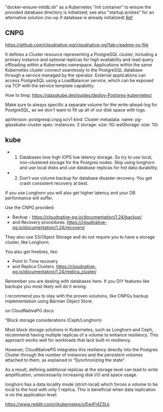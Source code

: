 


"docker-ensure-initdb.sh" as a Kubernetes "init container"
to ensure the provided database directory is initialized; see also "startup probes" for an alternative solution
(no-op if database is already initialized)
[Ref](https://github.com/docker-library/postgres/blob/d08757ccb56ee047efd76c41dbc148e2e2c4f68f/16/bookworm/docker-ensure-initdb.sh)


## CNPG

https://github.com/cloudnative-pg/cloudnative-pg?tab=readme-ov-file

It defines a Cluster resource representing a PostgreSQL cluster, including a primary instance and optional replicas for high availability and read query offloading within a Kubernetes namespace. Applications within the same Kubernetes cluster connect seamlessly to the PostgreSQL database through a service managed by the operator. External applications can access PostgreSQL using a LoadBalancer service, which can be exposed via TCP with the service template capability.

How to blog:
https://glasskube.dev/guides/deploy-Postgres-kubernetes/

Make sure to always specific a separate volume for the write-ahead-log for PostgreSQL, as we don't want to fill up all of our disk space with logs.

apiVersion: postgresql.cnpg.io/v1
kind: Cluster
metadata:
  name: pg-glasskube-cluster
spec:
  instances: 3
  storage:
    size: 1Gi
  walStorage:
    size: 1Gi






## kube

* 1. Databases love high IOPS low latency storage. So try to use local, non-clustered storage for the Postgres nodes. Skip using longhorn and use local disks and use database replicas for hot data durability. 
* 2. Don't use volume backup for database disaster recovery. You get crash consistent recovery at best. 

If you use Longhorn you will also get higher latency and your DB performance will suffer. 

Use the CNPG provided:
* Backup - https://cloudnative-pg.io/documentation/1.24/backup/
* and Recovery procedures. https://cloudnative-pg.io/documentation/1.24/recovery/

They also use S3/Object Storage and do not require you to have a storage cluster, like Longhorn. 

You also get freebies, like:
* Point In Time recovery 
* and Replica Clusters. https://cloudnative-pg.io/documentation/1.24/replica_cluster/

Remember you are dealing with databases here. If you DIY features like backups you most likely will do it wrong. 

I recommend you to stay with the proven solutions, like CNPGs backup implementation using Barman Object Store.

on CloudNativePG docs:

“Block storage considerations (Ceph/Longhorn)

Most block storage solutions in Kubernetes, such as Longhorn and Ceph, recommend having multiple replicas of a volume to enhance resiliency. This approach works well for workloads that lack built-in resiliency.

However, CloudNativePG integrates this resiliency directly into the Postgres Cluster through the number of instances and the persistent volumes attached to them, as explained in “Synchronizing the state”.

As a result, defining additional replicas at the storage level can lead to write amplification, unnecessarily increasing disk I/O and space usage.

longhorn has a data locality mode (strict-local) which forces a volume to be local to the host with only 1 replica. This is beneficial when data replication is on the application level.

https://www.reddit.com/r/kubernetes/s/EwtFl4Z3Lk
